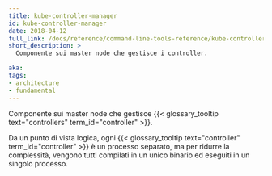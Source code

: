 ```yaml
---
title: kube-controller-manager
id: kube-controller-manager
date: 2018-04-12
full_link: /docs/reference/command-line-tools-reference/kube-controller-manager/
short_description: >
  Componente sui master node che gestisce i controller.

aka: 
tags:
- architecture
- fundamental
---
```

 Componente sui master node che gestisce {{< glossary_tooltip text="controllers" term_id="controller" >}}.

<!--more-->

Da un punto di vista logica, ogni {{< glossary_tooltip text="controller" term_id="controller" >}} è un processo separato, ma per ridurre la complessità, vengono tutti compilati in un unico binario ed eseguiti in un singolo processo.
